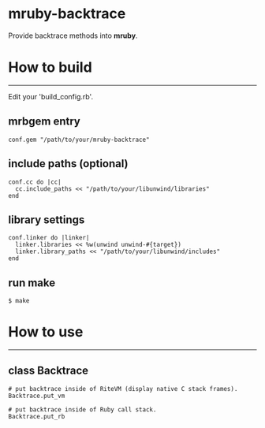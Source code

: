 mruby-backtrace
====

Provide backtrace methods into __mruby__.

# How to build
----

Edit your 'build_config.rb'.

## mrbgem entry

    conf.gem "/path/to/your/mruby-backtrace"

## include paths (optional)

    conf.cc do |cc|
      cc.include_paths << "/path/to/your/libunwind/libraries"
    end

## library settings

    conf.linker do |linker|
      linker.libraries << %w(unwind unwind-#{target})
      linker.library_paths << "/path/to/your/libunwind/includes"
    end

## run make

    $ make


# How to use
----

## class Backtrace

    # put backtrace inside of RiteVM (display native C stack frames).
    Backtrace.put_vm

    # put backtrace inside of Ruby call stack.
    Backtrace.put_rb

